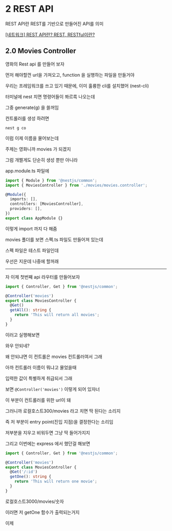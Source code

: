 # 2 REST API

REST API란 REST를 기반으로 만들어진 API를 의미

[[네트워크] REST API란? REST, RESTful이란?](https://khj93.tistory.com/entry/%EB%84%A4%ED%8A%B8%EC%9B%8C%ED%81%AC-REST-API%EB%9E%80-REST-RESTful%EC%9D%B4%EB%9E%80)

## 2.0 Movies Controller

영화의 Rest api 를 만들어 보자

먼저 해야할껀 url을 가져오고, function 을 실행하는 파일을 만들거야

우리는 프레임워크를 쓰고 있기 때문에, 이미 훌륭한 cli를 설치했어 (nest-cli)

터미널에 nest 치면 명령어들이 쫘르륵 나오는데

그중 generate(g) 을 쓸꺼임

컨트롤러를 생성 하려면

```
nest g co
```

이럼 이제 이름을 물어보는데

주제는 영화니까 movies 가 되겠지

그럼 개쩔게도 단순히 생성 뿐만 아니라

app.module.ts 파일에

```ts
import { Module } from '@nestjs/common';
import { MoviesController } from './movies/movies.controller';

@Module({
  imports: [],
  controllers: [MoviesController],
  providers: [],
})
export class AppModule {}
```

이렇게 import 까지 다 해줌

movies 폴더를 보면 스펙.ts 파일도 만들어져 있는데

스펙 파일은 테스트 파일인데

우선은 지운데 나중에 할꺼래

---

자 이제 첫번째 api 라우터를 만들어보자

```ts
import { Controller, Get } from '@nestjs/common';

@Controller('movies')
export class MoviesController {
  @Get()
  getAll(): string {
    return 'This will return all movies';
  }
}
```

이러고 실행해보면

와우 안되네?

왜 안되냐면 이 컨트롤은 movies 컨트롤러여서 그래

아까 컨트롤러 이름이 뭐냐고 물었을때

입력한 값이 특별하게 취급되서 그래

보면 `@Controller('movies')` 이렇게 되어 있자너

이 부분이 컨트롤러를 위한 url이 돼

그러니까 로컬호스트300/movies 라고 치면 딱 된다는 소리지

즉 저 부분이 entry point(진입 지점)을 결정한다는 소리임

저부분을 지우고 비워두면 그냥 딱 들어가지지

그리고 이번에는 express 에서 했던걸 해보면

```ts
import { Controller, Get } from '@nestjs/common';

@Controller('movies')
export class MoviesController {
  @Get('/:id')
  getOne(): string {
    return 'This will return one movie';
  }
}
```

로컬호스트3000/movies/숫자

이러면 저 getOne 함수가 출력되는거지

이제
